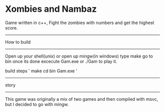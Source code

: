 # Xombies and Nambaz

Game written in c++, Fight the zombies with numbers and get the highest score.

<hr>
How to build
<hr>
Open up your shell(unix) or open up mingw(in windows)
type make
go to bin once its done
excecute Gam.exe or ./Gam to play it.

build steps
'
make
cd bin
Gam.exe
'

<hr>
story
<hr>
This game was originally a mix of two games and then compiled with msvc, but I decided to go with mingw.
